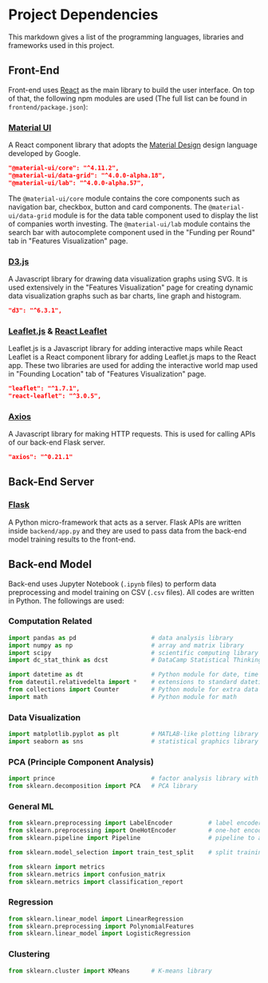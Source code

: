 # Project Dependencies

This markdown gives a list of the programming languages, libraries and frameworks used in this project.

## Front-End

Front-end uses [React](https://reactjs.org/) as the main library to build the user interface. On top of that, the following npm modules are used (The full list can be found in `frontend/package.json`):

### [Material UI](https://material-ui.com/)

A React component library that adopts the [Material Design](https://material.io/design) design language developed by Google.

```json
"@material-ui/core": "^4.11.2",
"@material-ui/data-grid": "^4.0.0-alpha.18",
"@material-ui/lab": "^4.0.0-alpha.57",
```

The `@material-ui/core` module contains the core components such as navigation bar, checkbox, button and card components. The `@material-ui/data-grid` module is for the data table component used to display the list of companies worth investing. The `@material-ui/lab` module contains the search bar with autocomplete component used in the "Funding per Round" tab in "Features Visualization" page.

### [D3.js](https://d3js.org/)

A Javascript library for drawing data visualization graphs using SVG. It is used extensively in the "Features Visualization" page for creating dynamic data visualization graphs such as bar charts, line graph and histogram.

```json
"d3": "^6.3.1",
```

### [Leaflet.js](https://leafletjs.com/) & [React Leaflet](https://react-leaflet.js.org/)

Leaflet.js is a Javascript library for adding interactive maps while React Leaflet is a React component library for adding Leaflet.js maps to the React app. These two libraries are used for adding the interactive world map used in "Founding Location" tab of "Features Visualization" page.

```json
"leaflet": "^1.7.1",
"react-leaflet": "^3.0.5",
```

### [Axios](https://github.com/axios/axios)

A Javascript library for making HTTP requests. This is used for calling APIs of our back-end Flask server.

```json
"axios": "^0.21.1"
```

## Back-End Server

### [Flask](https://flask.palletsprojects.com/en/1.1.x/)

A Python micro-framework that acts as a server. Flask APIs are written inside `backend/app.py` and they are used to pass data from the back-end model training results to the front-end.

## Back-end Model

Back-end uses Jupyter Notebook (`.ipynb` files) to perform data preprocessing and model training on CSV (`.csv` files). All codes are written in Python. The followings are used:

### Computation Related

```py
import pandas as pd                     # data analysis library
import numpy as np                      # array and matrix library
import scipy                            # scientific computing library
import dc_stat_think as dcst            # DataCamp Statistical Thinking utilities

import datetime as dt                   # Python module for date, time manipulation
from dateutil.relativedelta import *    # extensions to standard datetime module
from collections import Counter         # Python module for extra data structures
import math                             # Python module for math
```

### Data Visualization

```py
import matplotlib.pyplot as plt         # MATLAB-like plotting library
import seaborn as sns                   # statistical graphics library
```

### PCA (Principle Component Analysis)

```py
import prince                           # factor analysis library with sklearn API by randomized SVD
from sklearn.decomposition import PCA   # PCA library
```

### General ML

```py
from sklearn.preprocessing import LabelEncoder          # label encoder for
from sklearn.preprocessing import OneHotEncoder         # one-hot encoder for categorical features
from sklearn.pipeline import Pipeline                   # pipeline to assemble cross-validated transformations

from sklearn.model_selection import train_test_split    # split training and testing sets

from sklearn import metrics
from sklearn.metrics import confusion_matrix
from sklearn.metrics import classification_report
```

### Regression

```py
from sklearn.linear_model import LinearRegression
from sklearn.preprocessing import PolynomialFeatures
from sklearn.linear_model import LogisticRegression
```

### Clustering

```py
from sklearn.cluster import KMeans      # K-means library
```
